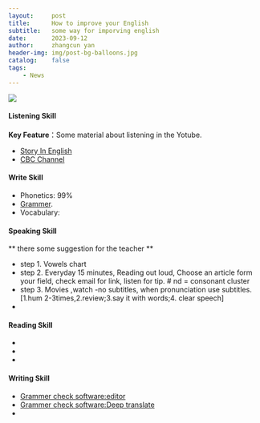 ```yaml
---
layout:     post
title:      How to improve your English
subtitle:   some way for imporving english
date:       2023-09-12
author:     zhangcun yan
header-img: img/post-bg-balloons.jpg
catalog:    false
tags:
    - News
---
```


![]({{site.baseurl}}/img/logo.png)

#### Listening Skill


**Key Feature**：Some material about listening in the Yotube.

* [Story In English](https://www.youtube.com/@WooEnglish)
* [CBC Channel](https://zhuanlan.zhihu.com/p/334902659)

#### Write Skill

* Phonetics: 99%
* [Grammer](https://www.englishgrammar101.com/).
* Vocabulary: 



#### Speaking Skill
** there some suggestion for the teacher **
* step 1. Vowels chart
* step 2. Everyday 15 minutes, Reading out loud, Choose an article form your field, check email for link, listen for tip. # nd = consonant cluster
* step 3. Movies ,watch -no subtitles, when pronunciation use subtitles.[1.hum 2-3times,2.review;3.say it with words;4. clear speech]
* 

#### Reading Skill

* 
*
*


#### Writing Skill

* [Grammer check software:editor](https://instatext.io/editor/?v2=1&u=695897452280&t=c) 
* [Grammer check software:Deep translate](https://www.deepl.com/translator)
*
